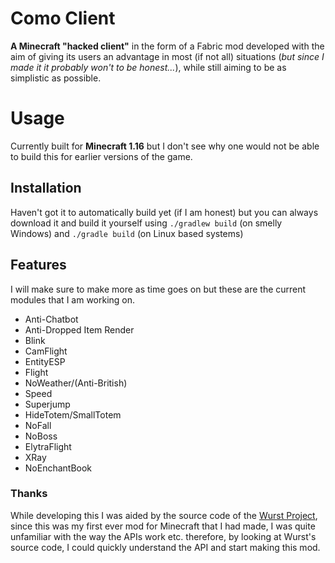 # Como Client
**A Minecraft "hacked client"** in the form of a Fabric mod developed with the aim of giving its users an advantage in most (if not all) situations (*but since I made it it probably won't to be honest...*), while still aiming to be as simplistic as possible.

# Usage
Currently built for **Minecraft 1.16** but I don't see why one would not be able to build this for earlier versions of the game.

## Installation
Haven't got it to automatically build yet (if I am honest) but you can always download it and build it yourself using `./gradlew build` (on smelly Windows) and `./gradle build` (on Linux based systems)

## Features
I will make sure to make more as time goes on but these are the current modules that I am working on.
- Anti-Chatbot
- Anti-Dropped Item Render
- Blink
- CamFlight
- EntityESP
- Flight
- NoWeather/(Anti-British)
- Speed
- Superjump
- HideTotem/SmallTotem
- NoFall
- NoBoss
- ElytraFlight
- XRay
- NoEnchantBook

### Thanks
While developing this I was aided by the source code of the [Wurst Project](https://github.com/Wurst-Imperium/Wurst7), since this was my first ever mod for Minecraft that I had made, I was quite unfamiliar with the way the APIs work etc. therefore, by looking at Wurst's source code, I could quickly understand the API and start making this mod.
